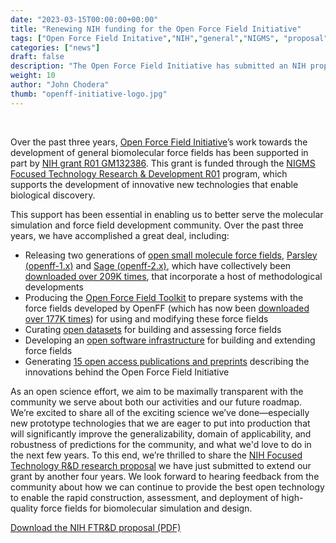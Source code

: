 ```yaml
---
date: "2023-03-15T00:00:00+00:00"
title: "Renewing NIH funding for the Open Force Field Initiative"
tags: ["Open Force Field Initative","NIH","general","NIGMS", "proposal", "renewal", "R01 GM132386"]
categories: ["news"]
draft: false
description: "The Open Force Field Initiative has submitted an NIH proposal to renew its funding. We're excited to share what we have planned with the community."
weight: 10
author: "John Chodera"
thumb: "openff-initiative-logo.jpg"
---
```


<br>

Over the past three years, [Open Force Field Initiative](http://openforcefield.org)’s work towards the development of general biomolecular force fields has been supported in part by [NIH grant R01 GM132386](https://reporter.nih.gov/search/kRW6qf5IVU2C_RfGNJmaIg/project-details/10166314). 
This grant is funded through the [NIGMS Focused Technology Research & Development R01](https://grants.nih.gov/grants/guide/pa-files/par-19-253.html) program, which supports the development of innovative new technologies that enable biological discovery.

This support has been essential in enabling us to better serve the molecular simulation and force field development community. Over the past three years, we have accomplished a great deal, including:
* Releasing two generations of [open small molecule force fields](https://openforcefield.org/force-fields/force-fields), [Parsley (openff-1.x)](https://openforcefield.org/force-fields/force-fields/#parsley) and [Sage (openff-2.x)](https://openforcefield.org/force-fields/force-fields/#sage), which have collectively been [downloaded over 209K times](https://anaconda.org/conda-forge/openff-forcefields/badges), that incorporate a host of methodological developments
* Producing the [Open Force Field Toolkit](https://github.com/openforcefield/openff-toolkit) to prepare systems with the force fields developed by OpenFF (which has now been [downloaded over 177K times](https://anaconda.org/conda-forge/openff-toolkit/badges)) for using and modifying these force fields
* Curating [open datasets](https://openforcefield.org/data/) for building and assessing force fields
* Developing an [open software infrastructure](https://openforcefield.org/software/) for building and extending force fields
* Generating [15 open access publications and preprints](https://openforcefield.org/science/publications/) describing the innovations behind the Open Force Field Initiative

As an open science effort, we aim to be maximally transparent with the community we serve about both our activities and our future roadmap. We’re excited to share all of the exciting science we’ve done—especially new prototype technologies that we are eager to put into production that will significantly improve the generalizability, domain of applicability, and robustness of predictions for the community, and what we'd love to do in the next few years.
To this end, we’re thrilled to share the [NIH Focused Technology R&D research proposal](openff-NIH-renewal-proposal-2023-03-05.pdf") we have just submitted to extend our grant by another four years. 
We look forward to hearing feedback from the community about how we can continue to provide the best open technology to enable the rapid construction, assessment, and deployment of high-quality force fields for biomolecular simulation and design.


[Download the NIH FTR&D proposal (PDF)](openff-NIH-renewal-proposal-2023-03-05.pdf)
